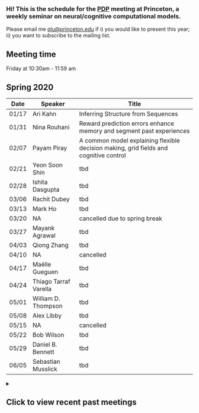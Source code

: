 ### Hi! This is the schedule for the <a href="https://en.wikipedia.org/wiki/Connectionism#Parallel_distributed_processing">PDP</a> meeting at Princeton, a weekly seminar on neural/cognitive computational models.

Please email me qlu@princeton.edu if i) you would like to present this year; ii) you want to subscribe to the mailing list.

## Meeting time 
Friday at 10:30am - 11:59 am 

## Spring 2020

| Date | Speaker | Title | 
| --- | --- | --- | 
| 01/17 | Ari Kahn | Inferring Structure from Sequences |
| 01/31 | Nina Rouhani | Reward prediction errors enhance memory and segment past experiences |
| 02/07 | Payam Piray | A common model explaining flexible decision making, grid fields and cognitive control  |
| 02/21 | Yeon Soon Shin | tbd |
| 02/28 | Ishita Dasgupta | tbd |
| 03/06 | Rachit Dubey | tbd |
| 03/13 | Mark Ho | tbd |
| 03/20 |  NA | cancelled due to spring break |
| 03/27 | Mayank Agrawal | tbd |
| 04/03 | Qiong Zhang | tbd |
| 04/10 |  NA | cancelled |
| 04/17 | Maëlle Gueguen | tbd |
| 04/24 | Thiago Tarraf Varella | tbd |
| 05/01 |  William D. Thompson | tbd |
| 05/08 | Alex Libby | tbd |
| 05/15 |  NA | cancelled |
| 05/22 | Bob Wilson | tbd |
| 05/29 | Daniel B. Bennett | tbd |
| 06/05 | Sebastian Musslick | tbd |


<details>
  <summary><h2>Click to view recent past meetings</h2></summary>

## Fall 2019

| Date | Speaker | Title | 
| --- | --- | --- | 
| 09/27 | Qihong Lu | Learning to use episodic memory |
| 10/25 | Karan Grewal | Chaining and the Historical Extensions of Adjective Use  |
| 11/01 | Matt Panichello | Neural mechanisms of selection in visual working memory  |
| 11/08 | James Antony |  March madness: an fMRI study of continuously updated surprise and suspense during basketball-watching |
| 11/15 | Marius Cătălin Iordan |  Context Matters: Recovering Human Semantic Structure from Machine Learning Analysis of Large-Scale Text Corpora |
| 12/06 | Marcelo G Mattar |  Memory mechanisms predict sampling biases in sequential decision tasks |
| 12/13 | Payam Piray | A common model explaining flexible decision making, grid fields and cognitive control  |



## Spring 2019

| Date | Speaker | Title | 
| --- | --- | --- | 
| 02/15 | Yunshu Fan | Neural mechanisms underlying reward-biased visual decisions  |
| 02/22 | Sebastian Musslick | On the Rational Bounds of Cognitive Control |
| 03/01 | Ishita Dasgupta | Amortized inference in humans and machines: An algorithmic account of ecological rationality     |
| 03/15 | Daniel Takahashi | Functional ultrasound imaging of a vocal communication circuit |
| 03/29 |  Sebastian Musslick, Anastasia Bizyaeva | Stability-Flexibility Dilemma in Cognitive Control: A Dynamical System Perspective |
| 04/05 | Richard Zemel | Controlling the Black Box: Learning Manipulable and Fair Representations |
| 04/12 | Laura Bustamante | Motivation for cognitive and physical effort in depression |
| 04/19 | Randy O'Reilly | Predictive Learning of Goals and Motor Plans |
| 04/26 | Andre Beukers | Modeling Working and Episodic Memory: Prospective Memory and the N-back Task  |
| 05/03 | Taylor Webb, Steven Frankland | Extracting and Utilizing Abstract, Structured Representations for Analogy |
| 05/10 | Camden MacDowell | Dynamic motifs capture brain-wide patterns of neural activity |
| 05/17 | T.S. Jayram | Controlling Attention To Solve Working Memory Tasks Using a Memory-Augmented Neural Network |
| 06/07 | Sara Aronowitz | Learning through Simulation  |
| 06/14 | Jennifer Bussell | Orbitofrontal representations of information in mice desiring to know |
| 07/26 | Kiyohito Iigaya | The value of what's to come: Neural mechanisms coupling prediction error and reward anticipation | 

<br><br>

</details>
